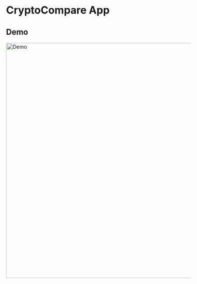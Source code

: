 # CryptoCompare App

## Demo

<img src="https://github.com/rationalappdev/react-native-charts-tutorial/blob/master/demo.png" alt="Demo" width="640" />